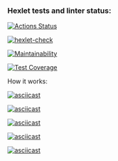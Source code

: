 ### Hexlet tests and linter status:
[![Actions Status](https://github.com/MariaChikh/python-project-50/actions/workflows/hexlet-check.yml/badge.svg)](https://github.com/MariaChikh/python-project-50/actions)

[![hexlet-check](https://github.com/MariaChikh/python-project-50/actions/workflows/hexlet-check.yml/badge.svg)](https://github.com/MariaChikh/python-project-50/actions/workflows/hexlet-check.yml)

[![Maintainability](https://api.codeclimate.com/v1/badges/a4d0ceab80c0aaffeef0/maintainability)](https://codeclimate.com/github/MariaChikh/python-project-50/maintainability)

[![Test Coverage](https://api.codeclimate.com/v1/badges/a4d0ceab80c0aaffeef0/test_coverage)](https://codeclimate.com/github/MariaChikh/python-project-50/test_coverage)

How it works:

[![asciicast](https://asciinema.org/a/YYcms1mAnpB120WXLK1K5tuhQ.svg)](https://asciinema.org/a/YYcms1mAnpB120WXLK1K5tuhQ)

[![asciicast](https://asciinema.org/a/hvpR8g0d8HdNp5E6nujktr3VZ.svg)](https://asciinema.org/a/hvpR8g0d8HdNp5E6nujktr3VZ)

[![asciicast](https://asciinema.org/a/AarLLQMvkb5uvMHn13opZOYqh.svg)](https://asciinema.org/a/AarLLQMvkb5uvMHn13opZOYqh)

[![asciicast](https://asciinema.org/a/mBYJp9CJTJ6z9HZQhRZn7GziY.svg)](https://asciinema.org/a/mBYJp9CJTJ6z9HZQhRZn7GziY)

[![asciicast](https://asciinema.org/a/6QXjceor5YUbu2TbiFZBNqZtg.svg)](https://asciinema.org/a/6QXjceor5YUbu2TbiFZBNqZtg)
